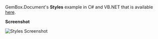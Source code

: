 GemBox.Document's **Styles** example in C# and VB.NET that is available [here](https://www.gemboxsoftware.com/document/examples/word-styles/604).

**Screenshot**

![Styles Screenshot](https://www.gemboxsoftware.com/Document/Examples/Content/Formatting/Styles/Styles.png)